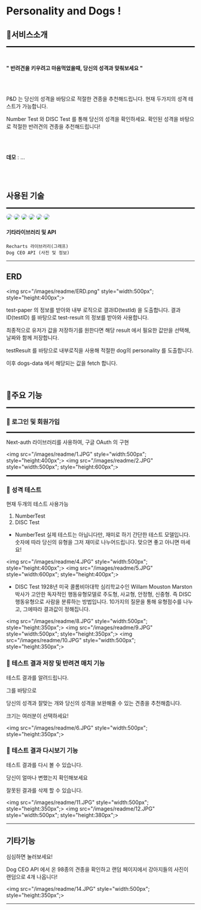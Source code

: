 # Personality and Dogs !

## &#127828;서비스소개

<hr style="border: solid 1px black;">
<br>

**" 반려견을 키우려고 마음먹었을때, 당신의 성격과 맞춰보세요 "**

<br/><br/>

P&D 는 당신의 성격을 바탕으로 적절한 견종을 추천해드립니다.
현재 두가지의 성격 테스트가 가능합니다.

Number Test 와 DISC Test 를 통해 당신의 성격을 확인하세요.
확인된 성격을 바탕으로 적절한 반려견의 견종을 추천해드립니다!

<br><br>

**데모** : ...

<br><br>

## 사용된 기술

<hr style="border: solid 1px black;">
<img src="https://img.shields.io/badge/react-61DAFB?style=for-the-badge&logo=react&logoColor=black" style="border-radius:10px">
<img src="https://img.shields.io/badge/next.js-000000?style=for-the-badge&logo=next.js&logoColor=white" style="border-radius:10px">
<img src="https://img.shields.io/badge/typescript-3178C6?style=for-the-badge&logo=typescript&logoColor=white" style="border-radius:10px"> 
<img src="https://img.shields.io/badge/MongoDB-47A248?style=for-the-badge&logo=MongoDB&logoColor=white" style="border-radius:10px">
<img src="https://img.shields.io/badge/Sass-CC6699?style=for-the-badge&logo=Sass&logoColor=white" style="border-radius:10px">
<img src="https://img.shields.io/badge/JavaScript-F7DF1E?style=for-the-badge&logo=JavaScript&logoColor=white" style="border-radius:10px">

#### 기타라이브러리 및 API

    Recharts 라이브러리(그래프)
    Dog CEO API (사진 및 정보)

<hr>

## ERD

<img src="/images/readme/ERD.png" style="width:500px"; style="height:400px";>

test-paper 의 정보를 받아와 내부 로직으로 결과ID(testId) 을 도출합니다.
결과 ID(testID) 를 바탕으로 test-result 의 정보를 받아와 사용합니다.

최종적으로 유저가 값을 저장하기를 원한다면 해당 result 에서 필요한 값만을 선택해, 날짜와 함께 저장합니다.

testResult 를 바탕으로 내부로직을 사용해 적절한 dog의 personality 를 도출합니다.

이후 dogs-data 에서 해당되는 값을 fetch 합니다.

<br>

## &#127828;주요 기능

<hr style="border: solid 1px black;">

### &#129372; 로그인 및 회원가입

<hr style="border: solid 1px black;">

Next-auth 라이브러리를 사용하여, 구글 OAuth 의 구현

<img src="/images/readme/1.JPG" style="width:500px"; style="height:400px";>
<img src="/images/readme/2.JPG" style="width:500px"; style="height:600px";>

<hr style="border: solid 1px black;">

### &#129372; 성격 테스트

현재 두개의 테스트 사용가능

1. NumberTest
2. DISC Test

- NumberTest
  실제 테스트는 아닙니다만, 재미로 하기 간단한 테스트 모델입니다.
  숫자에 따라 당신의 유형을 그저 재미로 나누어드립니다.
  맞으면 좋고 아니면 마세요!

<img src="/images/readme/4.JPG" style="width:500px"; style="height:400px";>
<img src="/images/readme/5.JPG" style="width:600px"; style="height:400px";>

- DISC Test
  1928년 미국 콜롬비아대학 심리학교수인 Willam Mouston Marston 박사가 고안한
  독자적인 행동유형모델로
  주도형, 사교형, 안정형, 신중형. 즉 DISC 행동유형으로 사람을 분류하는 방법입니다.
  10가지의 질문을 통해 유형점수를 나누고, 그에따라 결과값이 정해집니다.

<img src="/images/readme/8.JPG" style="width:500px"; style="height:350px";>
<img src="/images/readme/9.JPG" style="width:500px"; style="height:350px";>
<img src="/images/readme/10.JPG" style="width:500px"; style="height:350px";>

### &#129372; 테스트 결과 저장 및 반려견 매치 기능

테스트 결과를 알려드립니다.

그를 바탕으로

당신의 성격과 잘맞는 개와
당신의 성격을 보완해줄 수 있는 견종을 추천해줍니다.

크기는 여러분이 선택하세요!

<img src="/images/readme/6.JPG" style="width:500px"; style="height:350px";>

### &#129372; 테스트 결과 다시보기 기능

테스트 결과를 다시 볼 수 있습니다.

당신이 얼마나 변했는지 확인해보세요

잘못된 결과를 삭제 할 수 있습니다.

<img src="/images/readme/11.JPG" style="width:500px"; style="height:350px";>
<img src="/images/readme/12.JPG" style="width:500px"; style="height:380px";>

<hr/>

## 기타기능

심심하면 눌러보세요!

Dog CEO API 에서 온 98종의 견종을 확인하고
랜덤 페이지에서 강아지들의 사진이 랜덤으로 4개 나옵니다!

<img src="/images/readme/14.JPG" style="width:500px"; style="height:350px";>

<hr/>
